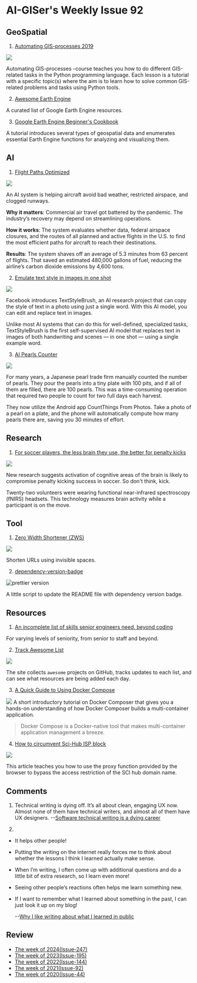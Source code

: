 # AI-GISer's Weekly Issue 92

## GeoSpatial

1. [Automating GIS-processes 2019](https://automating-gis-processes.github.io/site/index.html)

![](https://automating-gis-processes.github.io/site/_images/AutoGIS_banner.jpg)

Automating GIS-processes -course teaches you how to do different GIS-related tasks in the Python programming language. Each lesson is a tutorial with a specific topic(s) where the aim is to learn how to solve common GIS-related problems and tasks using Python tools.

2. [Awesome Earth Engine](https://github.com/giswqs/Awesome-GEE)

A curated list of Google Earth Engine resources.

3. [Google Earth Engine Beginner's Cookbook](https://developers.google.com/earth-engine/tutorials/community/beginners-cookbook)

A tutorial introduces several types of geospatial data and enumerates essential Earth Engine functions for analyzing and visualizing them.

## AI

1. [Flight Paths Optimized](https://read.deeplearning.ai/the-batch/issue-98/)

![](https://dl-staging-website.ghost.io/content/images/2021/06/FLYWAYS.gif)

An AI system is helping aircraft avoid bad weather, restricted airspace, and clogged runways.

**Why it matters**: Commercial air travel got battered by the pandemic. The industry’s recovery may depend on streamlining operations.

**How it works**: The system evaluates whether data, federal airspace closures, and the routes of all planned and active flights in the U.S. to find the most efficient paths for aircraft to reach their destinations.

**Results**: The system shaves off an average of 5.3 minutes from 63 percent of flights. That saved an estimated 480,000 gallons of fuel, reducing the airline’s carbon dioxide emissions by 4,600 tons.

2. [Emulate text style in images in one shot](https://ai.facebook.com/blog/ai-can-now-emulate-text-style-in-images-in-one-shot-using-just-a-single-word/)

![](https://scontent.fyyc2-1.fna.fbcdn.net/v/t39.2365-6/196363799_197223952277885_6519656961885957234_n.jpg?_nc_cat=109&ccb=1-3&_nc_sid=ad8a9d&_nc_ohc=vhGHXXFUfeIAX9desJ8&_nc_ht=scontent.fyyc2-1.fna&oh=f42a2eaf782e0a3a96cd3e9bb62568f6&oe=60F7A784)

Facebook introduces TextStyleBrush, an AI research project that can copy the style of text in a photo using just a single word. With this AI model, you can edit and replace text in images.

Unlike most AI systems that can do this for well-defined, specialized tasks, TextStyleBrush is the first self-supervised AI model that replaces text in images of both handwriting and scenes — in one shot — using a single example word.

3. [AI Pearls Counter](https://countthings.com/case-studies/0001)

![](https://countthings.com/Images/website/casestudies/cs_pearls6.jpg)

For many years, a Japanese pearl trade firm manually counted the number of pearls. They pour the pearls into a tiny plate with 100 pits, and if all of them are filled, there are 100 pearls. This was a time-consuming operation that required two people to count for two full days each harvest.

They now utilize the Android app CountThings From Photos. Take a photo of a pearl on a plate, and the phone will automatically compute how many pearls there are, saving you 30 minutes of effort.

## Research

1. [For soccer players, the less brain they use, the better for penalty kicks](https://www.cbc.ca/radio/quirks/may-15-california-condor-genetics-a-strange-star-goes-supernova-don-t-think-just-kick-and-more-1.6025290/for-soccer-players-the-less-brain-they-use-the-better-for-penalty-kicks-1.6025297)

![](https://i.cbc.ca/1.6026688.1621002932!/fileImage/httpImage/image.jpg_gen/derivatives/original_1180/max-dualbriteclose-jpg.jpg)

New research suggests activation of cognitive areas of the brain is likely to compromise penalty kicking success in soccer. So don't think, kick.

Twenty-two volunteers were wearing functional near-infrared spectroscopy (fNIRS) headsets. This technology measures brain activity while a participant is on the move.

## Tool

1. [Zero Width Shortener (ZWS)](https://github.com/zws-im/zws)

![](https://cdn.beekka.com/blogimg/asset/202106/bg2021061202.jpg)

Shorten URLs using invisible spaces.

2. [dependency-version-badge](https://github.com/bahmutov/dependency-version-badge)

![prettier version](https://img.shields.io/badge/prettier-4.0.1-brightgreen)

A little script to update the README file with dependency version badge.

## Resources

1. [An incomplete list of skills senior engineers need, beyond coding](https://skamille.medium.com/an-incomplete-list-of-skills-senior-engineers-need-beyond-coding-8ed4a521b29f)

For varying levels of seniority, from senior to staff and beyond.

2. [Track Awesome List](https://www.trackawesomelist.com/)

![](https://cdn.beekka.com/blogimg/asset/202106/bg2021063001.jpg)

The site collects `awesome` projects on GitHub, tracks updates to each list, and can see what resources are being added each day.

3. [A Quick Guide to Using Docker Compose](https://linuxhandbook.com/docker-compose-quick-start/)

![](https://cdn.beekka.com/blogimg/asset/202106/bg2021061203.jpg)
A short introductory tutorial on Docker Composer that gives you a hands-on understanding of how Docker Composer builds a multi-container application.

> Docker Compose is a Docker-native tool that makes multi-container application management a breeze.

4. [How to circumvent Sci-Hub ISP block](https://fragile-credences.github.io/scihub-proxy/)

![](https://cdn.beekka.com/blogimg/asset/202106/bg2021061004.jpg)

This article teaches you how to use the proxy function provided by the browser to bypass the access restriction of the SCI hub domain name.

## Comments

1. Technical writing is dying off. It’s all about clean, engaging UX now. Almost none of them have technical writers, and almost all of them have UX designers.
   --[Software technical writing is a dying career](https://dev.jimgrey.net/2015/06/16/software-technical-writing-dying/)

2.

- It helps other people!
- Putting the writing on the internet really forces me to think about whether the lessons I think I learned actually make sense.
- When I’m writing, I often come up with additional questions and do a little bit of extra research, so I learn even more!
- Seeing other people’s reactions often helps me learn something new.
- If I want to remember what I learned about something in the past, I can just look it up on my blog!

  --[Why I like writing about what I learned in public](https://jvns.ca/blog/2021/05/24/blog-about-what-you-ve-struggled-with/)

## Review

- [The week of 2024(Issue-247)](../2024/issue-247.md)
- [The week of 2023(Issue-195)](../2023/issue-195.md)
- [The week of 2022(Issue-144)](../2022/issue-144.md)
- [The week of 2021(Issue-92)](../2021/issue-92.md)
- [The week of 2020(Issue-44)](../2020/issue-44.md)
